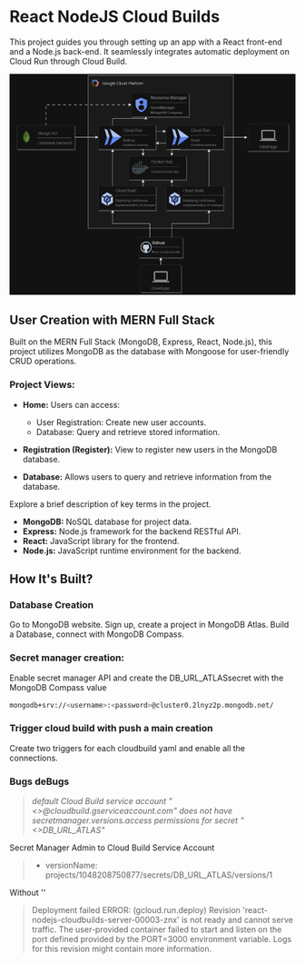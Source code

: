 
#  React NodeJS Cloud Builds

This project guides you through setting up an app with a React front-end and a Node.js back-end. It seamlessly integrates automatic deployment on Cloud Run through Cloud Build.


![ARQUITECTURE](.img/arquitecture.png)

## User Creation with MERN Full Stack

Built on the MERN Full Stack (MongoDB, Express, React, Node.js), this project utilizes MongoDB as the database with Mongoose for user-friendly CRUD operations.

### Project Views:

- **Home:**
  Users can access:
  - User Registration: Create new user accounts.
  - Database: Query and retrieve stored information.

- **Registration (Register):**
  View to register new users in the MongoDB database.

- **Database:**
  Allows users to query and retrieve information from the database.

Explore a brief description of key terms in the project.

- **MongoDB:** NoSQL database for project data.
- **Express:** Node.js framework for the backend RESTful API.
- **React:** JavaScript library for the frontend.
- **Node.js:** JavaScript runtime environment for the backend.

## How It's Built?

### Database Creation
Go to MongoDB website.
Sign up, create a project in MongoDB Atlas.
Build a Database, connect with MongoDB Compass.

### Secret manager creation:
Enable secret manager API and create the DB_URL_ATLASsecret with the MongoDB Compass value 
```bash
mongodb+srv://<username>:<password>@cluster0.2lnyz2p.mongodb.net/
```

### Trigger cloud build with push a main creation
Create two triggers for each cloudbuild yaml and enable all the connections.

### Bugs deBugs

>*default Cloud Build service account "<>@cloudbuild.gserviceaccount.com" does not have secretmanager.versions.access permissions for secret "<>DB_URL_ATLAS"*

Secret Manager Admin to Cloud Build Service Account 

>- versionName: projects/1048208750877/secrets/DB_URL_ATLAS/versions/1

Without ''

> Deployment failed
ERROR: (gcloud.run.deploy) Revision 'react-nodejs-cloudbuilds-server-00003-znx' is not ready and cannot serve traffic. The user-provided container failed to start and listen on the port defined provided by the PORT=3000 environment variable. Logs for this revision might contain more information.
